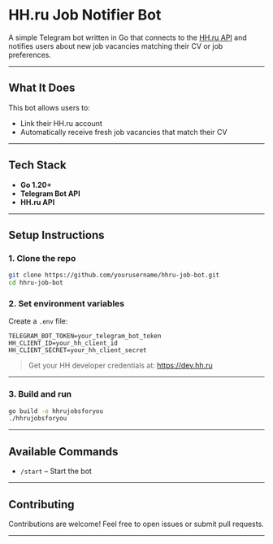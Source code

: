 # HH.ru Job Notifier Bot

A simple Telegram bot written in Go that connects to the [HH.ru API](https://api.hh.ru/) and notifies users about new job vacancies matching their CV or job preferences.

---

## What It Does

This bot allows users to:

- Link their HH.ru account
- Automatically receive fresh job vacancies that match their CV

---

## Tech Stack

- **Go 1.20+**
- **Telegram Bot API**
- **HH.ru API**

---

## Setup Instructions

### 1. Clone the repo

```bash
git clone https://github.com/yourusername/hhru-job-bot.git 
cd hhru-job-bot
```

### 2. Set environment variables

Create a `.env` file:

```env
TELEGRAM_BOT_TOKEN=your_telegram_bot_token
HH_CLIENT_ID=your_hh_client_id
HH_CLIENT_SECRET=your_hh_client_secret
```

> Get your HH developer credentials at: [https://dev.hh.ru ](https://dev.hh.ru )

---

### 3. Build and run

```bash
go build -o hhrujobsforyou
./hhrujobsforyou
```

---

## Available Commands

- `/start` – Start the bot

---


## Contributing

Contributions are welcome! Feel free to open issues or submit pull requests.

---
